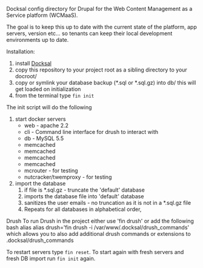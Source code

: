 Docksal config directory for Drupal for the Web Content Management as a Service platform (WCMaaS).

The goal is to keep this up to date with the current state of the platform, app servers, version etc... so tenants can keep their local development environments up to date.

Installation:
1. install [Docksal](http://docksal.io/)
1. copy this repository to your project root as a sibling directory to your docroot/
1. copy or symlink your database backup (*.sql or *.sql.gz) into db/ this will get loaded on initialization
1. from the terminal type <code>fin init</code>

The init script will do the following
1. start docker servers
    - web - apache 2.2
    - cli - Command line interface for drush to interact with
    - db - MySQL 5.5
    - memcached
    - memcached
    - memcached
    - memcached
    - mcrouter - for testing
    - nutcracker/twemproxy - for testing
1. import the database
    1. if file is *.sql.gz - truncate the 'default' database
    1. imports the database file into 'default' database
    1. sanitizes the user emails - no truncation as it is not in a *.sql.gz file
    1. Repeats for all databases in alphabetical order,


Drush
  To run Drush in the project either use 'fin drush' or add the following bash alias
  alias drush='fin drush -i /var/www/.docksal/drush_commands'
  which allows you to also add additional drush commands or extensions to .docksal/drush_commands

To restart servers type <code>fin reset</code>. To start again with fresh servers and fresh DB import run <code>fin init</code> again.
